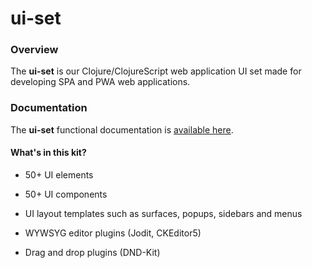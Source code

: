 
# ui-set

### Overview

The <strong>ui-set</strong> is our Clojure/ClojureScript web application
UI set made for developing SPA and PWA web applications.

### Documentation

The <strong>ui-set</strong> functional documentation is [available here](documentation/COVER.md).

#### What's in this kit?

- 50+ UI elements

- 50+ UI components

- UI layout templates such as surfaces, popups, sidebars and menus

- WYWSYG editor plugins (Jodit, CKEditor5)

- Drag and drop plugins (DND-Kit)
